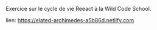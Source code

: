 Exercice sur le cycle de vie Reeact à la Wild Code School.

lien: https://elated-archimedes-a5b86d.netlify.com
